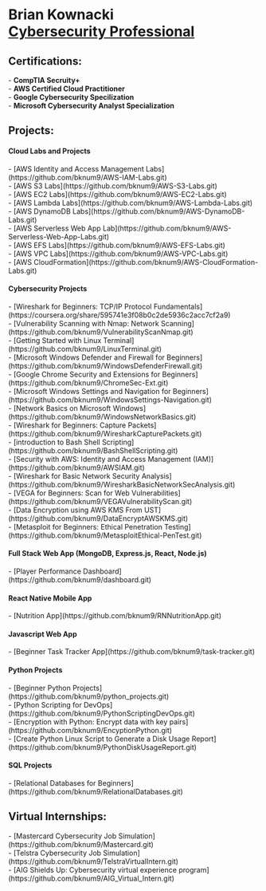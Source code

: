 <h1>Brian Kownacki<br/> <a href="https://www.linkedin.com/in/brian-kownacki-94980259/">Cybersecurity Professional</a></h1>

<h2>Certifications:</h2>
- <b>CompTIA Secruity+</b></br>
- <b>AWS Certified Cloud Practitioner</b></br>
- <b>Google Cybersecurity Specilization</b></br>
- <b>Microsoft Cybersecurity Analyst Specialization</b></br>

<h2>Projects:</h2>
<h4>Cloud Labs and Projects</h4>
 - [AWS Identity and Access Management Labs](https://github.com/bknum9/AWS-IAM-Labs.git)</br>
 - [AWS S3 Labs](https://github.com/bknum9/AWS-S3-Labs.git)</br>
 - [AWS EC2 Labs](https://github.com/bknum9/AWS-EC2-Labs.git)</br>
 - [AWS Lambda Labs](https://github.com/bknum9/AWS-Lambda-Labs.git)</br>
 - [AWS DynamoDB Labs](https://github.com/bknum9/AWS-DynamoDB-Labs.git)</br>
 - [AWS Serverless Web App Lab](https://github.com/bknum9/AWS-Serverless-Web-App-Labs.git)</br>
 - [AWS EFS Labs](https://github.com/bknum9/AWS-EFS-Labs.git)</br>
 - [AWS VPC Labs](https://github.com/bknum9/AWS-VPC-Labs.git)</br>
 - [AWS CloudFormation](https://github.com/bknum9/AWS-CloudFormation-Labs.git)</br>
<h4>Cybersecurity Projects</h4>
  - [Wireshark for Beginners: TCP/IP Protocol Fundamentals](https://coursera.org/share/595741e3f08b0c2de5936c2acc7cf2a9)</br>
  - [Vulnerability Scanning with Nmap: Network Scanning](https://github.com/bknum9/VulnerabilityScanNmap.git)</br>
  - [Getting Started with Linux Terminal](https://github.com/bknum9/LinuxTerminal.git)</br>
  - [Microsoft Windows Defender and Firewall for Beginners](https://github.com/bknum9/WindowsDefenderFirewall.git)</br>
  - [Google Chrome Security and Extensions for Beginners](https://github.com/bknum9/ChromeSec-Ext.git)</br>
  - [Microsoft Windows Settings and Navigation for Beginners](https://github.com/bknum9/WindowsSettings-Navigation.git)</br>
  - [Network Basics on Microsoft Windows](https://github.com/bknum9/WindowsNetworkBasics.git)</br>
  - [Wireshark for Beginners: Capture Packets](https://github.com/bknum9/WiresharkCapturePackets.git)</br>
  - [introduction to Bash Shell Scripting](https://github.com/bknum9/BashShellScripting.git)</br>
  - [Security with AWS: Identity and Access Management (IAM)](https://github.com/bknum9/AWSIAM.git)</br>
  - [Wireshark for Basic Network Security Analysis](https://github.com/bknum9/WiresharkBasicNetworkSecAnalysis.git)</br>
  - [VEGA for Beginners: Scan for Web Vulnerabilities](https://github.com/bknum9/VEGAVulnerabilityScan.git)</br>
  - [Data Encryption using AWS KMS From UST](https://github.com/bknum9/DataEncryptAWSKMS.git)</br>
  - [Metasploit for Beginners: Ethical Penetration Testing](https://github.com/bknum9/MetasploitEthical-PenTest.git)</br>
<h4>Full Stack Web App (MongoDB, Express.js, React, Node.js)</h4>
  - [Player Performance Dashboard](https://github.com/bknum9/dashboard.git)</br>
<h4>React Native Mobile App</h4>
  - [Nutrition App](https://github.com/bknum9/RNNutritionApp.git)</br>
<h4>Javascript Web App</h4>
  - [Beginner Task Tracker App](https://github.com/bknum9/task-tracker.git)</br>
<h4>Python Projects</h4>
  - [Beginner Python Projects](https://github.com/bknum9/python_projects.git)</br>
  - [Python Scripting for DevOps](https://github.com/bknum9/PythonScriptingDevOps.git)</br>
  - [Encryption with Python: Encrypt data with key pairs](https://github.com/bknum9/EncyptionPython.git)</br>
  - [Create Python Linux Script to Generate a Disk Usage Report](https://github.com/bknum9/PythonDiskUsageReport.git)</br>
<h4>SQL Projects</h4>
  - [Relational Databases for Beginners](https://github.com/bknum9/RelationalDatabases.git)</br>
  <h2>Virtual Internships:</h2>
  - [Mastercard Cybersecurity Job Simulation](https://github.com/bknum9/Mastercard.git)</br>
  - [Telstra Cybersecurity Job Simulation](https://github.com/bknum9/TelstraVirtualIntern.git)</br>
  - [AIG Shields Up: Cybersecurity virtual experience program](https://github.com/bknum9/AIG_Virtual_Intern.git)</br>
    

